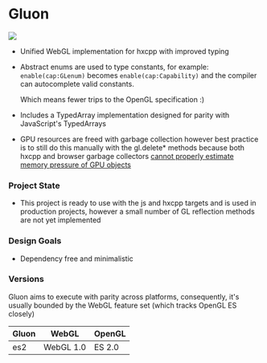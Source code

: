 # Gluon

<img src="https://user-images.githubusercontent.com/3742992/64806667-8fb9ce00-d58b-11e9-9f4a-bf82f83eeba9.png" />

- Unified WebGL implementation for hxcpp with improved typing
- Abstract enums are used to type constants, for example:
	`enable(cap:GLenum)`
	becomes
	`enable(cap:Capability)`
	and the compiler can autocomplete valid constants.

	Which means fewer trips to the OpenGL specification :)
- Includes a TypedArray implementation designed for parity with JavaScript's TypedArrays
- GPU resources are freed with garbage collection however best practice is to still do this manually with the gl.delete* methods because both hxcpp and browser garbage collectors [cannot properly estimate memory pressure of GPU objects](https://stackoverflow.com/a/31250301/4038621)

### Project State

- This project is ready to use with the js and hxcpp targets and is used in production projects, however a small number of GL reflection methods are not yet implemented

### Design Goals
- Dependency free and minimalistic

### Versions
Gluon aims to execute with parity across platforms, consequently, it's usually bounded by the WebGL feature set (which tracks OpenGL ES closely)

| Gluon     | WebGL     | OpenGL |
|-----------|-----------|--------|
| es2       | WebGL 1.0 | ES 2.0 |
